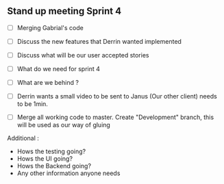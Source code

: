 ## Stand up meeting Sprint 4
- [ ] Merging Gabrial's code
- [ ] Discuss the new features that Derrin wanted implemented
- [ ] Discuss what will be our user accepted stories 
- [ ] What do we need for sprint 4
- [ ] What are we behind ?
- [ ] Derrin wants a small video to be sent to Janus (Our other client) needs to be 1min.
- [ ] Merge all working code to master. Create "Development" branch, this will be used as our way of gluing 


Additional :

- Hows the testing going?
- Hows the UI going?
- Hows the Backend going?
- Any other information anyone needs




